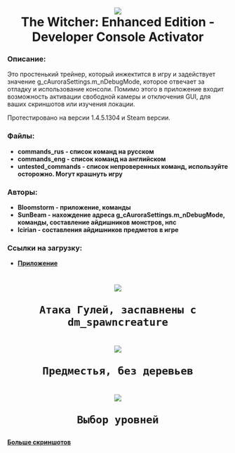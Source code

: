 <h1 align="center">
    <img src="https://xlebfactory.ru/data/logo.png" />
    <br/>
    The Witcher: Enhanced Edition - Developer Console Activator
    <br/>
</h1>

### Описание:

Это простенький трейнер, который инжектится в игру и задействует значение g_cAuroraSettings.m_nDebugMode, которое отвечает за отладку и использование консоли.
Помимо этого в приложение входит возможность активации свободной камеры и отключения GUI, для ваших скриншотов или изучения локации.

Протестировано на версии 1.4.5.1304 и Steam версии.

### Файлы:
- **commands_rus - список команд на русском**
- **commands_eng - список команд на английском**
- **untested_commands - список непроверенных команд, используйте осторожно. Могут крашнуть игру**

### Авторы:
- **Bloomstorm - приложение, команды**
- **SunBeam - нахождение адреса g_cAuroraSettings.m_nDebugMode, команды, составление айдишников монстров, нпс**
- **Icirian - составления айдишников предметов в игре**

### Ссылки на загрузку:
- **[Приложение](https://github.com/Injector/WitcherDeveloperConsole/releases/download/1.0/release_1.zip)**

<h1 align="center">
    <img src="https://xlebfactory.ru/data/w1.jpg" />
    
    Атака Гулей, заспавнены с dm_spawncreature
</h1>

<h1 align="center">
    <img src="https://xlebfactory.ru/data/w2.jpg" />
    
    Предместья, без деревьев
</h1>

<h1 align="center">
    <img src="https://xlebfactory.ru/data/w3.jpg" />
    
    Выбор уровней
</h1>

**[Больше скриншотов](https://imgur.com/a/tgqRqfz)**